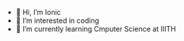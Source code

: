 - 👋 Hi, I’m Ionic
- 👀 I’m interested in coding
- 🌱 I’m currently learning Cmputer Science at IIITH


<!---
ayush-daga/ayush-daga is a ✨ special ✨ repository because its `README.md` (this file) appears on your GitHub profile.
You can click the Preview link to take a look at your changes.
--->
